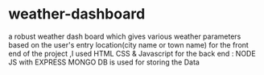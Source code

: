 # weather-dashboard
a robust weather dash board which gives various weather parameters based on the user's entry location(city name or town name)
for the front end of the project ,I used HTML CSS & Javascript
for the back end : NODE JS with EXPRESS
MONGO DB is used for storing the Data
